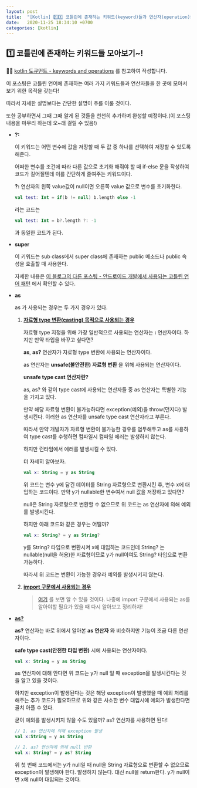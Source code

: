 ```yaml
---
layout: post
title:  "[Kotlin] 1️⃣1️⃣ 코틀린에 존재하는 키워드(keyword)들과 연산자(operation)들"
date:   2020-11-25 18:34:10 +0700
categories: [kotlin]
---
```


## 1️⃣ 코틀린에 존재하는 키워드들 모아보기~!

✍🏻 [kotlin 도큐먼트 - keywords and operations](https://kotlinlang.org/docs/reference/keyword-reference.html) 를 참고하여 작성합니다.

이 포스팅은 코틀린 언어에 존재하는 여러 가지 키워드들과 연산자들을 한 곳에 모아서 보기 위한 목적을 갖는다!

따라서 자세한 설명보다는 간단한 설명이 주를 이룰 것이다.

또한 공부하면서 그때 그때 알게 된 것들을 천천히 추가하며 완성할 예정이다.(이 포스팅 내용을 마무리 하는데 오~래 걸릴 수 있음!)

* __?:__

    이 키워드는 어떤 변수에 값을 저장할 때 두 값 중 하나를 선택하여 저장할 수 있도록 해준다.
    
    어떠한 변수를 조건에 따라 다른 값으로 초기화 해줘야 할 때 if-else 문을 작성하여 코드가 길어질텐데 이를 간단하게 줄여주는 키워드이다.

    __?:__ 연산자의 왼쪽 value값이 null이면 오른쪽 value 값으로 변수를 초기화한다.

    ~~~kotlin
    val test: Int = if(b != null) b.length else -1
    ~~~

    라는 코드는

    ~~~kotlin
    val test: Int = b?.length ?: -1
    ~~~

    과 동일한 코드가 된다.

* __super__

    이 키워드는 sub class에서 super class에 존재하는 public 메소드나 public 속성을 호출할 때 사용한다.

    자세한 내용은 [이 블로그의 다른 포스팅 - 안드로이드 개발에서 사용되는 코틀린 언어 패턴](https://choheeis.github.io/newblog//articles/2020-07/kotlinPattern) 에서 확인할 수 있다.

* __as__

    as 가 사용되는 경우는 두 가지 경우가 있다.

    1. __[자료형 type 변환(casting) 목적으로 사용되는 경우](https://kotlinlang.org/docs/reference/typecasts.html#unsafe-cast-operator)__

        자료형 type 지정을 위해 가장 일반적으로 사용되는 연산자는 __:__ 연산자이다. 하지만 만약 타입을 바꾸고 싶다면?
        
        __as__, __as?__ 연산자가 자료형 type 변환에 사용되는 연산자이다.

        as 연산자는 __unsafe(불안전한) 자료형 변환__ 을 위해 사용되는 연산자이다.

        __unsafe type cast 연산자란?__

        as, as? 와 같이 type cast에 사용되는 연산자들 중 as 연산자는 특별한 기능을 가지고 있다.
        
        만약 해당 자료형 변환이 불가능하다면 exception(예외)을 throw(던지다) 발생시킨다. 이러한 as 연산자를 unsafe type cast 연산자라고 부른다.

        따라서 만약 개발자가 자료형 변환이 불가능한 경우를 염두해두고 as를 사용하여 type cast를 수행하면 컴파일시 컴파일 에러는 발생하지 않는다.
        
        하지만 런타임에서 에러를 발생시킬 수 있다.

        더 자세히 알아보자.

        ~~~kotlin
        val x: String = y as String
        ~~~

        위 코드는 변수 y에 담긴 데이터를 String 자료형으로 변환시킨 후, 변수 x에 대입하는 코드이다. 만약 y가 nullable한 변수여서 null 값을 저장하고 있다면?

        null은 String 자료형으로 변환할 수 없으므로 위 코드는 as 연산자에 의해 예외를 발생시킨다.

        하지만 아래 코드와 같은 경우는 어떨까?

        ~~~kotlin
        val x: String? = y as String?
        ~~~

        y를 String? 타입으로 변환시켜 x에 대입하는 코드인데 String? 는 nullable(null을 허용)한 자료형이므로 y가 null이여도 String? 타입으로 변환 가능하다.

        따라서 위 코드는 변환이 가능한 경우라 예외를 발생시키지 않는다.

    2. __[import 구문에서 사용되는 경우](https://kotlinlang.org/docs/reference/packages.html#imports)__

        > [여기](https://kotlinlang.org/docs/reference/packages.html#imports) 를 보면 알 수 있을 것이다. 나중에 import 구문에서 사용되는 as를 알아야할 필요가 있을 때 다시 알아보고 정리하자!

* __[as?](https://kotlinlang.org/docs/reference/typecasts.html#safe-nullable-cast-operator)__

    __as?__ 연산자는 바로 위에서 알아본 __as 연산자__ 와 비슷하지만 기능이 조금 다른 연산자이다.

    __safe type cast(안전한 타입 변환)__ 시에 사용되는 연산자이다.

    ~~~kotlin
    val x: String = y as String
    ~~~

    as 연산자에 대해 안다면 위 코드는 y가 null 일 때 exception을 발생시킨다는 것을 알고 있을 것이다.

    하지만 exception이 발생된다는 것은 해당 exception이 발생했을 때 예외 처리를 해주는 추가 코드가 필요하므로 위와 같은 사소한 변수 대입시에 예외가 발생한다면 골치 아플 수 있다.

    굳이 예외를 발생시키지 않을 수도 있을까? as? 연산자를 사용하면 된다!

    ~~~kotlin
    // 1. as 연산자에 의해 exception 발생
    val x:String = y as String

    // 2. as? 연산자에 의해 null 반환
    val x: String? = y as? String
    ~~~

    위 첫 번째 코드에서는 y가 null일 때 null을 String 자료형으로 변환할 수 없으므로 exception이 발생해야 한다.
    발생하지 않는다. 대신 null을 return한다. y가 null이면 x에 null이 대입되는 것이다.
